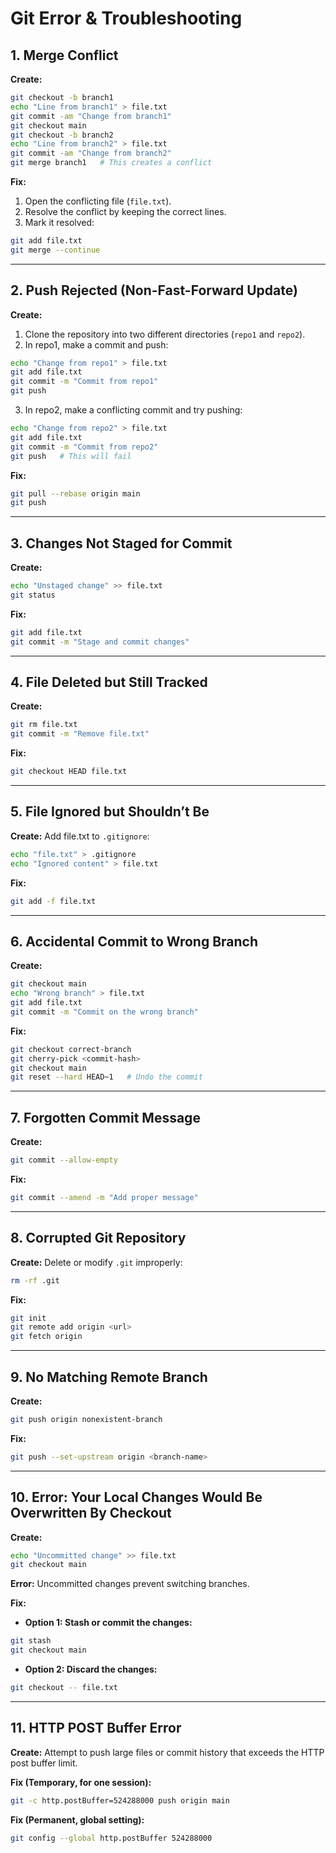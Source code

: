 # Git Error & Troubleshooting

## 1. Merge Conflict
**Create:**
```bash
git checkout -b branch1
echo "Line from branch1" > file.txt
git commit -am "Change from branch1"
git checkout main
git checkout -b branch2
echo "Line from branch2" > file.txt
git commit -am "Change from branch2"
git merge branch1   # This creates a conflict
```

**Fix:**
1. Open the conflicting file (`file.txt`).
2. Resolve the conflict by keeping the correct lines.
3. Mark it resolved:
```bash
git add file.txt
git merge --continue
```

---

## 2. Push Rejected (Non-Fast-Forward Update)
**Create:**
1. Clone the repository into two different directories (`repo1` and `repo2`).
2. In repo1, make a commit and push:
```bash
echo "Change from repo1" > file.txt
git add file.txt
git commit -m "Commit from repo1"
git push
```
3. In repo2, make a conflicting commit and try pushing:
```bash
echo "Change from repo2" > file.txt
git add file.txt
git commit -m "Commit from repo2"
git push   # This will fail
```

**Fix:**
```bash
git pull --rebase origin main
git push
```

---

## 3. Changes Not Staged for Commit
**Create:**
```bash
echo "Unstaged change" >> file.txt
git status
```

**Fix:**
```bash
git add file.txt
git commit -m "Stage and commit changes"
```

---

## 4. File Deleted but Still Tracked
**Create:**
```bash
git rm file.txt
git commit -m "Remove file.txt"
```

**Fix:**
```bash
git checkout HEAD file.txt
```

---

## 5. File Ignored but Shouldn’t Be
**Create:** Add file.txt to `.gitignore`:
```bash
echo "file.txt" > .gitignore
echo "Ignored content" > file.txt
```

**Fix:**
```bash
git add -f file.txt
```

---

## 6. Accidental Commit to Wrong Branch
**Create:**
```bash
git checkout main
echo "Wrong branch" > file.txt
git add file.txt
git commit -m "Commit on the wrong branch"
```

**Fix:**
```bash
git checkout correct-branch
git cherry-pick <commit-hash>
git checkout main
git reset --hard HEAD~1   # Undo the commit
```

---

## 7. Forgotten Commit Message
**Create:**
```bash
git commit --allow-empty
```

**Fix:**
```bash
git commit --amend -m "Add proper message"
```

---

## 8. Corrupted Git Repository
**Create:** Delete or modify `.git` improperly:
```bash
rm -rf .git
```

**Fix:**
```bash
git init
git remote add origin <url>
git fetch origin
```

---

## 9. No Matching Remote Branch
**Create:**
```bash
git push origin nonexistent-branch
```

**Fix:**
```bash
git push --set-upstream origin <branch-name>
```

---

## 10. Error: Your Local Changes Would Be Overwritten By Checkout
**Create:**
```bash
echo "Uncommitted change" >> file.txt
git checkout main
```

**Error:** Uncommitted changes prevent switching branches.

**Fix:**
- **Option 1: Stash or commit the changes:**
```bash
git stash
git checkout main
```

- **Option 2: Discard the changes:**
```bash
git checkout -- file.txt
```

---

## 11. HTTP POST Buffer Error
**Create:** Attempt to push large files or commit history that exceeds the HTTP post buffer limit.

**Fix (Temporary, for one session):**
```bash
git -c http.postBuffer=524288000 push origin main
```

**Fix (Permanent, global setting):**
```bash
git config --global http.postBuffer 524288000
```
